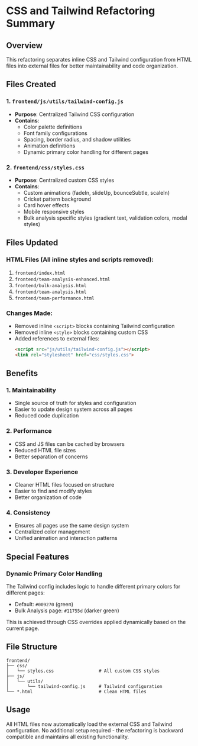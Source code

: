 # CSS and Tailwind Refactoring Summary

## Overview
This refactoring separates inline CSS and Tailwind configuration from HTML files into external files for better maintainability and code organization.

## Files Created

### 1. `frontend/js/utils/tailwind-config.js`
- **Purpose**: Centralized Tailwind CSS configuration
- **Contains**: 
  - Color palette definitions
  - Font family configurations
  - Spacing, border radius, and shadow utilities
  - Animation definitions
  - Dynamic primary color handling for different pages

### 2. `frontend/css/styles.css`
- **Purpose**: Centralized custom CSS styles
- **Contains**:
  - Custom animations (fadeIn, slideUp, bounceSubtle, scaleIn)
  - Cricket pattern background
  - Card hover effects
  - Mobile responsive styles
  - Bulk analysis specific styles (gradient text, validation colors, modal styles)

## Files Updated

### HTML Files (All inline styles and scripts removed):
1. `frontend/index.html`
2. `frontend/team-analysis-enhanced.html`
3. `frontend/bulk-analysis.html`
4. `frontend/team-analysis.html`
5. `frontend/team-performance.html`

### Changes Made:
- Removed inline `<script>` blocks containing Tailwind configuration
- Removed inline `<style>` blocks containing custom CSS
- Added references to external files:
  ```html
  <script src="js/utils/tailwind-config.js"></script>
  <link rel="stylesheet" href="css/styles.css">
  ```

## Benefits

### 1. **Maintainability**
- Single source of truth for styles and configuration
- Easier to update design system across all pages
- Reduced code duplication

### 2. **Performance**
- CSS and JS files can be cached by browsers
- Reduced HTML file sizes
- Better separation of concerns

### 3. **Developer Experience**
- Cleaner HTML files focused on structure
- Easier to find and modify styles
- Better organization of code

### 4. **Consistency**
- Ensures all pages use the same design system
- Centralized color management
- Unified animation and interaction patterns

## Special Features

### Dynamic Primary Color Handling
The Tailwind config includes logic to handle different primary colors for different pages:
- Default: `#009270` (green)
- Bulk Analysis page: `#11755d` (darker green)

This is achieved through CSS overrides applied dynamically based on the current page.

## File Structure
```
frontend/
├── css/
│   └── styles.css                 # All custom CSS styles
├── js/
│   └── utils/
│       └── tailwind-config.js     # Tailwind configuration
└── *.html                         # Clean HTML files
```

## Usage
All HTML files now automatically load the external CSS and Tailwind configuration. No additional setup required - the refactoring is backward compatible and maintains all existing functionality. 
